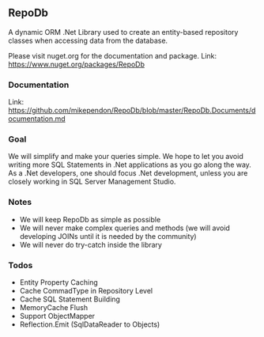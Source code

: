 ## RepoDb

A dynamic ORM .Net Library used to create an entity-based repository classes when accessing data from the database.

Please visit nuget.org for the documentation and package.
Link: https://www.nuget.org/packages/RepoDb

### Documentation
Link: https://github.com/mikependon/RepoDb/blob/master/RepoDb.Documents/documentation.md

### Goal

We will simplify and make your queries simple. We hope to let you avoid writing more SQL Statements in .Net applications as you go along the way. As a .Net developers, one should focus .Net development, unless you are closely working in SQL Server Management Studio.

### Notes

 - We will keep RepoDb as simple as possible
 - We will never make complex queries and methods (we will avoid developing JOINs until it is needed by the community)
 - We will never do try-catch inside the library
 
### Todos

 - Entity Property Caching
 - Cache CommadType in Repository Level
 - Cache SQL Statement Building
 - MemoryCache Flush
 - Support ObjectMapper
 - Reflection.Emit (SqlDataReader to Objects)
